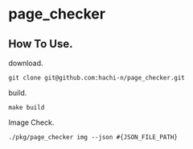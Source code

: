 # page_checker

## How To Use.

download. 
```
git clone git@github.com:hachi-n/page_checker.git
```

build. 
```
make build
```

Image Check.
```
./pkg/page_checker img --json #{JSON_FILE_PATH}
```

